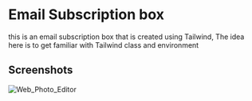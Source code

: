 
# Email Subscription box

this is an email subscription box that is created using Tailwind, The idea here is to get familiar with Tailwind class and environment


## Screenshots


![Web_Photo_Editor](https://github.com/Zajjaj-Khan/tailwindCss_mini_project/assets/81627562/7cac335c-48e3-471e-b618-824f38679adf)
